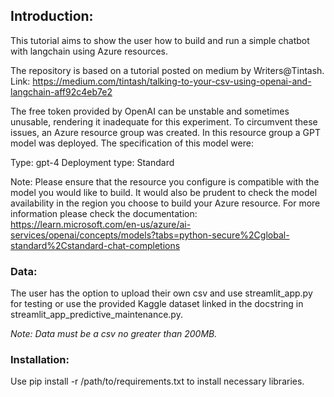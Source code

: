 ## Introduction: 

This tutorial aims to show the user how to build and run a simple chatbot with langchain using Azure resources. 

The repository is based on a tutorial posted on medium by Writers@Tintash. Link: https://medium.com/tintash/talking-to-your-csv-using-openai-and-langchain-aff92c4eb7e2 

The free token provided by OpenAI can be unstable and sometimes unusable, rendering it inadequate for this experiment. To circumvent these issues, an Azure resource group was created. 
In this resource group a GPT model was deployed. The specification of this model were:

Type: gpt-4
Deployment type: Standard

Note: Please ensure that the resource you configure is compatible with the model you would like to build. It would also be prudent to check the model availability in the region you 
choose to build your Azure resource. For more information please check the documentation: 
https://learn.microsoft.com/en-us/azure/ai-services/openai/concepts/models?tabs=python-secure%2Cglobal-standard%2Cstandard-chat-completions

### Data:

The user has the option to upload their own csv and use streamlit_app.py for testing or use the provided Kaggle dataset linked in the docstring in streamlit_app_predictive_maintenance.py. 

*Note: Data must be a csv no greater than 200MB.* 

### Installation:

Use pip install -r /path/to/requirements.txt to install necessary libraries. 
